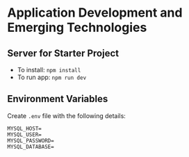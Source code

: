 # Application Development and Emerging Technologies

## Server for Starter Project
- To install: `npm install`
- To run app: `npm run dev`

## Environment Variables
Create `.env` file with the following details:
```dotenv
MYSQL_HOST=
MYSQL_USER=
MYSQL_PASSWORD=
MYSQL_DATABASE=
```